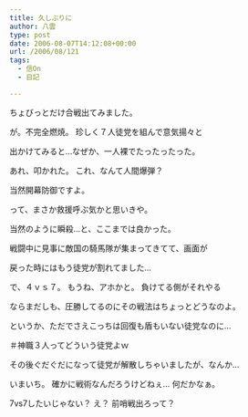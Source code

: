 ```yaml
---
title: 久しぶりに
author: 八雲
type: post
date: 2006-08-07T14:12:08+00:00
url: /2006/08/121
tags:
  - 信On
  - 日記

---
```

ちょびっとだけ合戦出てみました。
  
が。不完全燃焼。 珍しく７人徒党を組んで意気揚々と
  
出かけてみると…なぜか、一人裸でたったったった。
  
あれ、叩かれた。 これ、なんて人間爆弾？

当然開幕防御ですよ。

って、まさか救援呼ぶ気かと思いきや。
  
当然のように瞬殺…と、ここまでは良かった。
  
戦闘中に見事に敵国の騎馬隊が集まってきてて、画面が
  
戻った時にはもう徒党が割れてました…
  
で、４ｖｓ７。 もうね、アホかと。 負けてる側がそれやる
  
ならまだしも、圧勝してるのにその戦法はちょっとどうなのよ。
  
というか、ただでさえこっちは回復も盾もいない徒党なのに…
  
＃神職３人ってどういう徒党よｗ

その後ぐだぐだになって徒党が解散しちゃいましたが、なんか…
  
いまいち。 確かに戦術なんだろうけどねぇ… 何だかなぁ。
  
7vs7したいじゃない？ え？ 前哨戦出ろって？
